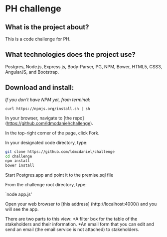 # PH challenge

## What is the project about?

This is a code challenge for PH.

## What technologies does the project use?

Postgres, Node.js, Express.js, Body-Parser, PG, NPM, Bower, HTML5, CSS3, AngularJS, and Bootstrap.

## Download and install:

*If you don't have NPM yet, from terminal:*

`curl https://npmjs.org/install.sh | sh`

In your browser, navigate to [the repo] (https://github.com/ldmcdaniel/challenge).

In the top-right corner of the page, click Fork.

In your designated code directory, type:

```sh
git clone https://github.com/ldmcdaniel/challenge
cd challenge
npm install
bower install
```

Start Postgres.app and point it to the premise.sql file

From the challenge root directory, type:

`node app.js'

Open your web browser to [this address] (http://localhost:4000/) and you will see the app.

There are two parts to this view:
*A filter box for the table of the stakeholders and their information.
*An email form that you can edit and send an email (the email service is not attached) to stakeholders.
